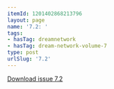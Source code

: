 ```yaml
---
itemId: 1201402868213796
layout: page
name: '7.2: '
tags:
- hasTag: dreamnetwork
- hasTag: dream-network-volume-7
type: post
urlSlug: '7.2'
---
```

<a href="files/pdfs/Volume_7/7.2-Dream-Network-Bulletin_Volume-7-Number-2.pdf" download="">Download issue 7.2</a>